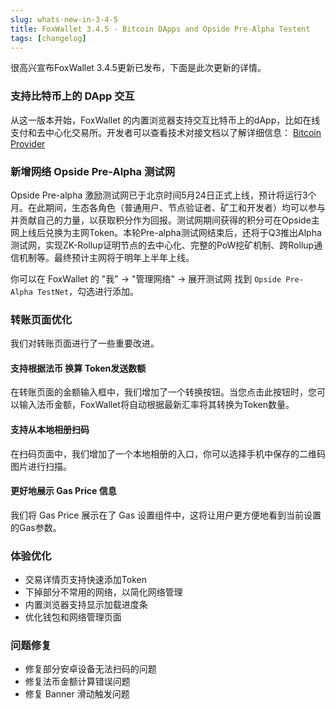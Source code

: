 ```yaml
---
slug: whats-new-in-3-4-5
title: FoxWallet 3.4.5 - Bitcoin DApps and Opside Pre-Alpha Testent
tags: [changelog]
---
```


很高兴宣布FoxWallet 3.4.5更新已发布，下面是此次更新的详情。
<!--truncate-->
### 支持比特币上的 DApp 交互
从这一版本开始，FoxWallet 的内置浏览器支持交互比特币上的dApp，比如在线支付和去中心化交易所。开发者可以查看技术对接文档以了解详细信息： [Bitcoin Provider](https://hc.foxwallet.com/docs/developer/provider/bitcoin-provider)

### 新增网络 Opside Pre-Alpha 测试网
Opside Pre-alpha 激励测试网已于北京时间5月24日正式上线，预计将运行3个月。在此期间，生态各角色（普通用户、节点验证者、矿工和开发者）均可以参与并贡献自己的力量，以获取积分作为回报。测试网期间获得的积分可在Opside主网上线后兑换为主网Token。本轮Pre-alpha测试网结束后，还将于Q3推出Alpha测试网，实现ZK-Rollup证明节点的去中心化、完整的PoW挖矿机制、跨Rollup通信机制等。最终预计主网将于明年上半年上线。

你可以在 FoxWallet 的 "我" -> "管理网络" -> 展开测试网 找到 `Opside Pre-Alpha TestNet`，勾选进行添加。

### 转账页面优化 
我们对转账页面进行了一些重要改进。

#### 支持根据法币 换算 Token发送数额
在转账页面的金额输入框中，我们增加了一个转换按钮。当您点击此按钮时，您可以输入法币金额，FoxWallet将自动根据最新汇率将其转换为Token数量。

#### 支持从本地相册扫码
在扫码页面中，我们增加了一个本地相册的入口，你可以选择手机中保存的二维码图片进行扫描。

#### 更好地展示 Gas Price 信息
我们将 Gas Price 展示在了 Gas 设置组件中，这将让用户更方便地看到当前设置的Gas参数。

### 体验优化
* 交易详情页支持快速添加Token
* 下掉部分不常用的网络，以简化网络管理
* 内置浏览器支持显示加载进度条
* 优化钱包和网络管理页面

### 问题修复
* 修复部分安卓设备无法扫码的问题
* 修复法币金额计算错误问题
* 修复 Banner 滑动触发问题
